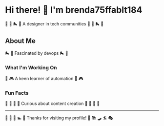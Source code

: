 # Hi there! 👋 I'm brenda75ffablt184

🎹 🏒 🛼 🎣 A designer in tech communities 🎹 🏒 🛼 🎣

## About Me
🛼 🎳 Fascinated by devops 🛼 🎳

### What I'm Working On
🎸 🎮 A keen learner of automation 🎸 🎮

### Fun Facts
🏸 🎸 🎣 🎱 Curious about content creation 🏸 🎸 🎣 🎱

---
🛶 🚵 🎽 🏊 🥋 Thanks for visiting my profile! 🎯 📚 🛹 🏄 🎭
